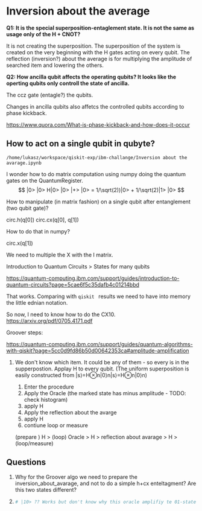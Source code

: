 # Inversion about the average

**Q1: It is the special superposition-entaglement state. It is not the same as usage only of the H + CNOT?**

It is not creating the superposition. The superposition of the system is created on the very beginning with the H gates acting on every qubit.  The reflection (inversion?) about the average is for multiplying the amplitude of searched item and lowering the others.



**Q2: How ancilla qubit affects the operating qubits? It looks like the operting qubits only controll the state of ancilla.**

The ccz gate (entagle?) the qubits.

Changes in ancilla qubits also affetcs the controlled qubits according to phase kickback.

https://www.quora.com/What-is-phase-kickback-and-how-does-it-occur

## How to act on a single qubit in qubyte?

`/home/lukasz/workspace/qiskit-exp/ibm-challange/Inversion about the avarage.ipynb`

I wonder how to do matrix computation using numpy doing the quantum gates on the QuantumRegister.
$$
|0> |0> 
H|0> |0>
|+> |0> = 1/\sqrt(2))|0> + 1/\sqrt(2)|1> |0>
$$




How to manipulate (in matrix fashion) on a single qubit after entanglement (two qubit gate)?

circ.h(q[0])
circ.cx(q[0], q[1])

How to do that in numpy?

circ.x(q[1])

We need to multiple the X with the I matrix.

Introduction to Quantum Circuits > States for many qubits

https://quantum-computing.ibm.com/support/guides/introduction-to-quantum-circuits?page=5cae6f5c35dafb4c01214bbd



That works. Comparing with `qiskit ` results we need to have into memory the little ednian notation.

So now, I need to know how to do the CX10. https://arxiv.org/pdf/0705.4171.pdf



Groover steps:

https://quantum-computing.ibm.com/support/guides/quantum-algorithms-with-qiskit?page=5cc0d9fd86b50d00642353ca#amplitude-amplification

1. We don't know which item. It could be any of them - so every is in the supperpostion. Applay H to every qubit. (The uniform superposition is easily constructed from |s⟩=H⊗n|0⟩n|s⟩=H⊗n|0⟩n)

   1. Enter the procedure
   2. Apply the Oracle (the marked state has minus amplitude - TODO: check histogram)
   3. apply H
   4. Apply the reflection about the avarge
   5. apply H
   6. contiune loop or measure

   (prepare ) H > (loop) Oracle > H > reflection about avarage > H > (loop/measure)

## Questions

1. Why for the Groover algo we need to prepare the inversion_about_avarage, and not to do a simple h+cx enteltagment? Are this two states different?

2. ```python
   # |10> ?? Works but don't know why this oracle amplifiy te 01-state
   ```

   